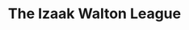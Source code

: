 ---
portfolio: izaak
title:  "The Izaak Walton League"
description: "HOW TO: Plan a Pollinator Garden | Outdoor America"
imgSrc: "../images/v3/izaak/izaak-3.jpg"
layout: port-h
set: izaak
---